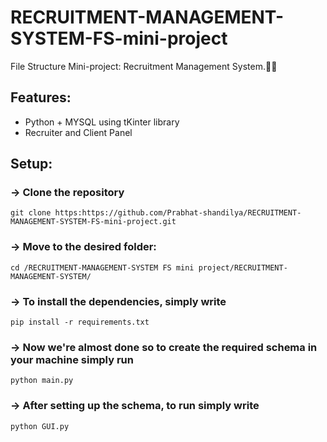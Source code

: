 # RECRUITMENT-MANAGEMENT-SYSTEM-FS-mini-project

File Structure Mini-project: Recruitment Management System.💫✨

## Features:

 * Python + MYSQL using tKinter library
 * Recruiter and Client Panel

 
 
 
## Setup:

### ->  Clone the repository


```
git clone https:https://github.com/Prabhat-shandilya/RECRUITMENT-MANAGEMENT-SYSTEM-FS-mini-project.git

```


### -> Move to the desired folder:


```
cd /RECRUITMENT-MANAGEMENT-SYSTEM FS mini project/RECRUITMENT-MANAGEMENT-SYSTEM/

```



### -> To install the dependencies, simply write
 

```
pip install -r requirements.txt

```



### -> Now we're almost done so to create the required schema in your machine simply run
 

```
python main.py

```



### -> After setting up the schema, to run simply write
 

```
python GUI.py

```
